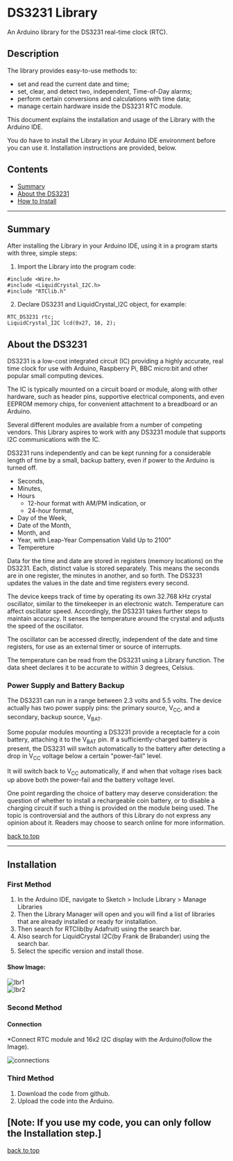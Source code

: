 # DS3231 Library
An Arduino library for the DS3231 real-time clock (RTC).  

## Description
The library provides easy-to-use methods to:

* set and read the current date and time;
* set, clear, and detect two, independent, Time-of-Day alarms;
* perform certain conversions and calculations with time data;
* manage certain hardware inside the DS3231 RTC module.

This document explains the installation and usage of the Library with the Arduino IDE. 

You do have to install the Library in your Arduino IDE environment before you can use it. Installation instructions are provided, below.

## Contents

* [Summary](#summary)
* [About the DS3231](#about-the-ds3231)
* [How to Install](#installation)
<hr>

## Summary

After installing the Library in your Arduino IDE, using it in a program starts with three, simple steps:

<ol start="1"> 
  <li>Import the Library into the program code:</li>
</ol>


```
#include <Wire.h>
#include <LiquidCrystal_I2C.h>
#include "RTClib.h"
```

<ol start="2">
  <li>Declare  DS3231 and LiquidCrystal_I2C object, for example:</li>
</ol>


```
RTC_DS3231 rtc;
LiquidCrystal_I2C lcd(0x27, 16, 2);
```



## About the DS3231
DS3231 is a low-cost integrated circuit (IC) providing a highly accurate, real time clock for use with Arduino, Raspberry Pi, BBC micro:bit and other popular small computing devices. 

The IC is typically mounted on a circuit board or module, along with other hardware, such as header pins, supportive electrical components, and even EEPROM memory chips, for convenient attachment to a breadboard or an Arduino. 

Several different modules are available from a number of competing vendors. This Library aspires to work with any DS3231 module that supports I2C communications with the IC.

DS3231 runs independently and can be kept running for a considerable length of time by a small, backup battery, even if power to the Arduino is turned off.

* Seconds, 
* Minutes, 
* Hours
    * 12-hour format with AM/PM indication, or
    * 24-hour format,
* Day of the Week,
* Date of the Month, 
* Month,  and
* Year, with Leap-Year Compensation Valid Up to 2100"
* Tempereture

Data for the time and date are stored in registers (memory locations) on the DS3231. Each, distinct value is stored separately. This means the seconds are in one register, the minutes in another, and so forth. The DS3231 updates the values in the date and time registers every second.

The device keeps track of time by operating its own 32.768 kHz crystal oscillator, similar to the timekeeper in an electronic watch. Temperature can affect oscillator speed. Accordingly, the DS3231 takes further steps to maintain accuracy. It senses the temperature around the crystal and adjusts the speed of the oscillator.

The oscillator can be accessed directly, independent of the date and time registers, for use as an external timer or source of interrupts.

The temperature can be read from the DS3231 using a Library function. The data sheet declares it to be accurate to within 3 degrees, Celsius. 


### Power Supply and Battery Backup
The DS3231 can run in a range between 2.3 volts and 5.5 volts. The device actually has two power supply pins: the primary source, V<sub>CC</sub>, and a secondary, backup source, V<sub>BAT</sub>.

Some popular modules mounting a DS3231 provide a receptacle for a coin battery, attaching it to the V<sub>BAT</sub> pin. If a sufficiently-charged battery is present, the DS3231 will switch automatically to the battery after detecting a drop in V<sub>CC</sub> voltage below a certain "power-fail" level.

It will switch back to V<sub>CC</sub> automatically, if and when that voltage rises back up above both the power-fail and the battery voltage level. 

One point regarding the choice of battery may deserve consideration: the question of whether to install a rechargeable coin battery, or to disable a charging circuit if such a thing is provided on the module being used. The topic is controversial and the authors of this Library do not express any opinion about it. Readers may choose to search online for more information.

[back to top](#ds3231-library)
<hr>


## Installation

### First Method

1. In the Arduino IDE, navigate to Sketch > Include Library > Manage Libraries
1. Then the Library Manager will open and you will find a list of libraries that are already installed or ready for installation.
1. Then search for RTClib(by Adafruit) using the search bar.
1. Also search for LiquidCrystal I2C(by Frank de Brabander) using the search bar.
1. Select the specific version and install those.

#### Show Image:
![lbr1](https://user-images.githubusercontent.com/54384173/213922261-1436a65a-8a97-45c4-b43b-917c3d02bb5b.png)
<br>
![lbr2](https://user-images.githubusercontent.com/54384173/213921893-7f5ee593-d80b-4fd9-b50d-dfd71b1a3b9d.png)

### Second Method

#### Connection

*Connect RTC module and 16x2 I2C display with the Arduino(follow the Image).

![connections](https://user-images.githubusercontent.com/54384173/213926179-773a0442-36f7-4678-b1b2-009c305ba31b.png)

### Third Method

1. Download the code from github.
1. Upload the code into the Arduino.

## [Note: If you use my code, you can only follow the Installation step.]
[back to top](#ds3231-library)
